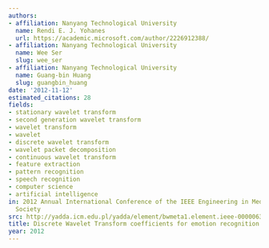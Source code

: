 ```yaml
---
authors:
- affiliation: Nanyang Technological University
  name: Rendi E. J. Yohanes
  url: https://academic.microsoft.com/author/2226912388/
- affiliation: Nanyang Technological University
  name: Wee Ser
  slug: wee_ser
- affiliation: Nanyang Technological University
  name: Guang-bin Huang
  slug: guangbin_huang
date: '2012-11-12'
estimated_citations: 28
fields:
- stationary wavelet transform
- second generation wavelet transform
- wavelet transform
- wavelet
- discrete wavelet transform
- wavelet packet decomposition
- continuous wavelet transform
- feature extraction
- pattern recognition
- speech recognition
- computer science
- artificial intelligence
in: 2012 Annual International Conference of the IEEE Engineering in Medicine and Biology
  Society
src: http://yadda.icm.edu.pl/yadda/element/bwmeta1.element.ieee-000006346410
title: Discrete Wavelet Transform coefficients for emotion recognition from EEG signals
year: 2012
---
```

